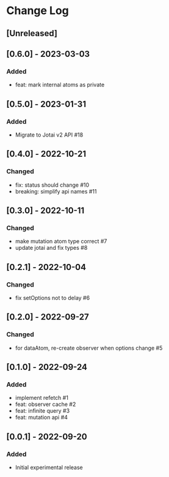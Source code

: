# Change Log

## [Unreleased]

## [0.6.0] - 2023-03-03
### Added
- feat: mark internal atoms as private

## [0.5.0] - 2023-01-31
### Added
- Migrate to Jotai v2 API #18

## [0.4.0] - 2022-10-21
### Changed
- fix: status should change #10
- breaking: simplify api names #11

## [0.3.0] - 2022-10-11
### Changed
- make mutation atom type correct #7
- update jotai and fix types #8

## [0.2.1] - 2022-10-04
### Changed
- fix setOptions not to delay #6

## [0.2.0] - 2022-09-27
### Changed
- for dataAtom, re-create observer when options change #5

## [0.1.0] - 2022-09-24
### Added
- implement refetch #1
- feat: observer cache #2
- feat: infinite query #3
- feat: mutation api #4

## [0.0.1] - 2022-09-20
### Added
- Initial experimental release
